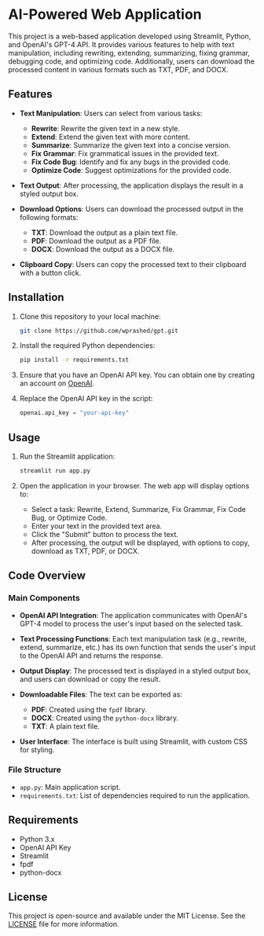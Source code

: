 # AI-Powered Web Application

This project is a web-based application developed using Streamlit, Python, and OpenAI's GPT-4 API. It provides various features to help with text manipulation, including rewriting, extending, summarizing, fixing grammar, debugging code, and optimizing code. Additionally, users can download the processed content in various formats such as TXT, PDF, and DOCX.

## Features

- **Text Manipulation**: Users can select from various tasks:
  - **Rewrite**: Rewrite the given text in a new style.
  - **Extend**: Extend the given text with more content.
  - **Summarize**: Summarize the given text into a concise version.
  - **Fix Grammar**: Fix grammatical issues in the provided text.
  - **Fix Code Bug**: Identify and fix any bugs in the provided code.
  - **Optimize Code**: Suggest optimizations for the provided code.
  
- **Text Output**: After processing, the application displays the result in a styled output box.
  
- **Download Options**: Users can download the processed output in the following formats:
  - **TXT**: Download the output as a plain text file.
  - **PDF**: Download the output as a PDF file.
  - **DOCX**: Download the output as a DOCX file.

- **Clipboard Copy**: Users can copy the processed text to their clipboard with a button click.

## Installation

1. Clone this repository to your local machine:
   ```bash
   git clone https://github.com/wprashed/gpt.git
   ```
   
2. Install the required Python dependencies:
   ```bash
   pip install -r requirements.txt
   ```

3. Ensure that you have an OpenAI API key. You can obtain one by creating an account on [OpenAI](https://platform.openai.com/).

4. Replace the OpenAI API key in the script:
   ```python
   openai.api_key = "your-api-key"
   ```

## Usage

1. Run the Streamlit application:
   ```bash
   streamlit run app.py
   ```
   
2. Open the application in your browser. The web app will display options to:
   - Select a task: Rewrite, Extend, Summarize, Fix Grammar, Fix Code Bug, or Optimize Code.
   - Enter your text in the provided text area.
   - Click the "Submit" button to process the text.
   - After processing, the output will be displayed, with options to copy, download as TXT, PDF, or DOCX.

## Code Overview

### Main Components

- **OpenAI API Integration**: 
  The application communicates with OpenAI's GPT-4 model to process the user's input based on the selected task.

- **Text Processing Functions**: 
  Each text manipulation task (e.g., rewrite, extend, summarize, etc.) has its own function that sends the user's input to the OpenAI API and returns the response.

- **Output Display**: 
  The processed text is displayed in a styled output box, and users can download or copy the result.

- **Downloadable Files**:
  The text can be exported as:
  - **PDF**: Created using the `fpdf` library.
  - **DOCX**: Created using the `python-docx` library.
  - **TXT**: A plain text file.

- **User Interface**:
  The interface is built using Streamlit, with custom CSS for styling.

### File Structure

- `app.py`: Main application script.
- `requirements.txt`: List of dependencies required to run the application.

## Requirements

- Python 3.x
- OpenAI API Key
- Streamlit
- fpdf
- python-docx

## License

This project is open-source and available under the MIT License. See the [LICENSE](LICENSE) file for more information.
